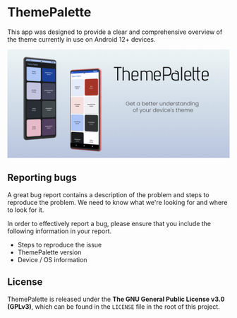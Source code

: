 # ThemePalette

This app was designed to provide a clear and comprehensive overview of the theme currently in use on Android 12+ devices.

<img src="https://github.com/SomeKoder/ThemePalette/blob/master/photos/banner.png" width="1000">

## Reporting bugs

A great bug report contains a description of the problem and steps to reproduce the problem. We need to know what we're looking for and where to look for it.

In order to effectively report a bug, please ensure that you include the following information in your report.
- Steps to reproduce the issue
- ThemePalette version
- Device / OS information

## License

ThemePalette is released under the **The GNU General Public License v3.0 (GPLv3)**, which can be found in the `LICENSE` file in the root of this project.
